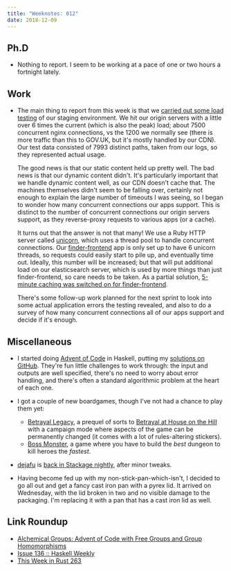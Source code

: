 ```yaml
---
title: "Weeknotes: 012"
date: 2018-12-09
---
```


## Ph.D

- Nothing to report.  I seem to be working at a pace of one or two
  hours a fortnight lately.

## Work

- The main thing to report from this week is that we [carried out some
  load testing][] of our staging environment.  We hit our origin
  servers with a little over 6 times the current (which is also the
  peak) load; about 7500 concurrent nginx connections, vs the 1200 we
  normally see (there is more traffic than this to GOV.UK, but it's
  mostly handled by our CDN).  Our test data consisted of 7993
  distinct paths, taken from our logs, so they represented actual
  usage.

  The good news is that our static content held up pretty well.  The
  bad news is that our dynamic content didn't.  It's particularly
  important that we handle dynamic content well, as our CDN doesn't
  cache that.  The machines themselves didn't seem to be falling over,
  certainly not enough to explain the large number of timeouts I was
  seeing, so I began to wonder how many concurrent connections our
  apps support.  This is distinct to the number of concurrent
  connections our origin servers support, as they reverse-proxy
  requests to various apps (or a cache).

  It turns out that the answer is not that many!  We use a Ruby HTTP
  server called [unicorn][], which uses a thread pool to handle
  concurrent connections.  Our [finder-frontend][] app is only set up
  to have 6 unicorn threads, so requests could easily start to pile
  up, and eventually time out.  Ideally, this number will be
  increased; but that will put additional load on our elasticsearch
  server, which is used by more things than just finder-frontend, so
  care needs to be taken.  As a partial solution, [5-minute caching
  was switched on for finder-frontend][].

  There's some follow-up work planned for the next sprint to look into
  some actual application errors the testing revealed, and also to do
  a survey of how many concurrent connections all of our apps support
  and decide if it's enough.

[carried out some load testing]: https://github.com/alphagov/govuk-load-testing
[unicorn]: https://bogomips.org/unicorn/
[finder-frontend]: https://github.com/alphagov/finder-frontend
[5-minute caching was switched on for finder-frontend]: https://github.com/alphagov/finder-frontend/pull/722

## Miscellaneous

- I started doing [Advent of Code][] in Haskell, putting my [solutions
  on GitHub][].  They're fun little challenges to work through: the
  input and outputs are well specified, there's no need to worry about
  error handling, and there's often a standard algorithmic problem at
  the heart of each one.

- I got a couple of new boardgames, though I've not had a chance to
  play them yet:

  - [Betrayal Legacy][], a prequel of sorts to [Betrayal at House on
    the Hill][] with a campaign mode where aspects of the game can be
    permanently changed (it comes with a lot of rules-altering
    stickers).
  - [Boss Monster][], a game where you have to build the *best*
    dungeon to kill heroes the *fastest*.

- [dejafu][] is [back in Stackage nightly][], after minor tweaks.

- Having become fed up with my non-stick-pan-which-isn't, I decided to
  go all out and get a fancy cast iron pan with a pyrex lid.  It
  arrived on Wednesday, with the lid broken in two and no visible
  damage to the packaging.  I'm replacing it with a pan that has a
  cast iron lid as well.

[Advent of Code]: https://adventofcode.com/
[solutions on GitHub]: https://github.com/barrucadu/aoc
[Betrayal Legacy]: https://boardgamegeek.com/boardgame/240196/betrayal-legacy
[Betrayal at House on the Hill]: https://boardgamegeek.com/boardgame/10547/betrayal-house-hill
[Boss Monster]: https://boardgamegeek.com/boardgame/131835/boss-monster-dungeon-building-card-game
[dejafu]: https://www.stackage.org/nightly-2018-12-09/package/dejafu-1.11.0.4
[back in Stackage nightly]: https://github.com/commercialhaskell/stackage/pull/4197

## Link Roundup

- [Alchemical Groups: Advent of Code with Free Groups and Group Homomorphisms](https://blog.jle.im/entry/alchemical-groups.html)
- [Issue 136 :: Haskell Weekly](https://haskellweekly.news/issues/136.html)
- [This Week in Rust 263](https://this-week-in-rust.org/blog/2018/12/04/this-week-in-rust-263/)
